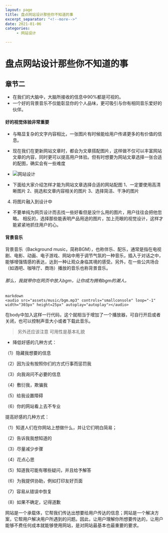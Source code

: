 ```yaml
---
layout: page
title: 盘点网站设计那些你不知道的事
excerpt_separator: "<!--more-->"
date: 2021-01-06
categories:
     - 网站设计

---
```


# 盘点网站设计那些你不知道的事
## 章节二
<!--more-->
 - 在我们的大脑中，大脑所接收的信息中90%都是可视的。
- 一个好的背景音乐不仅能彰显你的个人品味，更可吸引与你有相同音乐爱好的伙伴。
#### 好的视觉体验非常重要

- 与略显复杂的文字内容相比，一张图片有时候能给用户传递更多的有价值的信息。
- 现在我们在更新网站文章时，都会为文章搭配图片，这样做不仅可以丰富网站文章的内容，同时更可以提高用户体验。但有时想要为网站文章选择一张合适的配图，确实会有一些难度

- ![网站设计](https://gitee.com/GF-2731/penguin_web/raw/62414fc703096d141ae52788b4c1d22262532841/assets/%E7%BD%91%E7%AB%99%E8%AE%BE%E8%AE%A13.jpg)

- 下面给大家介绍怎样才能为网站文章选择合适的网站配图
1、一定要使用高清晰图片
2、挑选和文章内容相关的图片
3、选择简洁、干净的图片
4. 将图片融入到设计中

- 不要单纯为网页设计而去找一些好看但是没什么用的图片，用户往往会把他忽略。
相反的，选择那些能表明产品用途的图片，加上亮眼的视觉设计，这样才能紧紧地抓住用户的心。

#### 背景音乐
背景音乐（Background music，简称BGM），也称伴乐、配乐，通常是指在电视剧、电影、动画、电子游戏、网站中用于调节气氛的一种音乐，插入于对话之中，能够增强情感的表达，达到一种让观众身临其境的感受。另外，在一些公共场合（如酒吧、咖啡厅、商场）播放的音乐也称背景音乐。

###### 那么，我就带你在网页中放入bgm，让你成为拥有bgm的潮人。

```
markdown
<audio src="assets/music/bgm.mp3" controls="smallconsole" loop="-1" width="303px" height=25px" autoplay="autoplay"></audio>
```

在body中加入这样一行代码，这个就相当于增加了一个播放器，可自行开启或者关闭，也可以控制声音大小或者下载此音乐。


> 另外还应该注意 可用性是基本礼貌

- 降低好感的几种方式：

（1）隐藏我想要的信息

（2）因为没有按照你们的方式行事而惩罚我

（3）向我询问不必要的信息

（4）敷衍我，欺骗我

（5）给我设置障碍

（6）你的网站看上去不专业

提高好感的几种方式：

（1）知道人们在你网站上想做什么，并让它们明白简易；

（2）告诉我我想知道的

（3）尽量减少步骤

（4）花点心思

（5）知道我可能有哪些疑问，并且给予解答

（6）为我提供协助，例如打印友好页面

（7）容易从错误中恢复

（8）如果不确定，记得道歉

网站是一个承载体，它帮我们传达出想要给用户传达的信息；网站是一个解决方案，它帮用户解决用户所遇到的问题。因此，让用户理解你所想要传达的，让用户能够不费任何成本就能够使用网站，是对网站最基本也最重要的要求。
